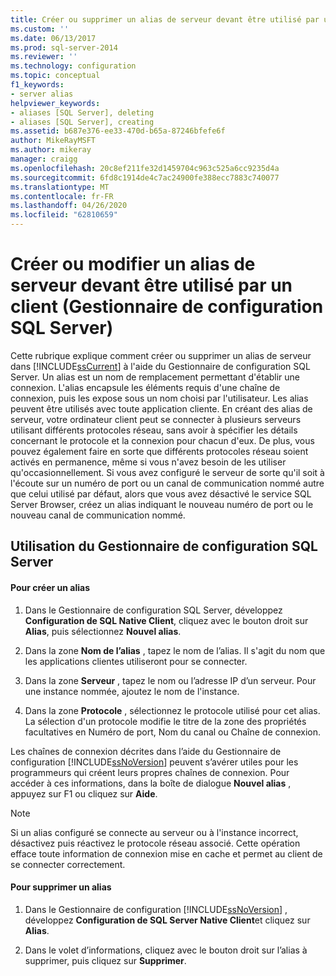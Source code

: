 ```yaml
---
title: Créer ou supprimer un alias de serveur devant être utilisé par un client (Gestionnaire de configuration SQL Server) | Microsoft Docs
ms.custom: ''
ms.date: 06/13/2017
ms.prod: sql-server-2014
ms.reviewer: ''
ms.technology: configuration
ms.topic: conceptual
f1_keywords:
- server alias
helpviewer_keywords:
- aliases [SQL Server], deleting
- aliases [SQL Server], creating
ms.assetid: b687e376-ee33-470d-b65a-87246bfefe6f
author: MikeRayMSFT
ms.author: mikeray
manager: craigg
ms.openlocfilehash: 20c8ef211fe32d1459704c963c525a6cc9235d4a
ms.sourcegitcommit: 6fd8c1914de4c7ac24900fe388ecc7883c740077
ms.translationtype: MT
ms.contentlocale: fr-FR
ms.lasthandoff: 04/26/2020
ms.locfileid: "62810659"
---
```

# <a name="create-or-delete-a-server-alias-for-use-by-a-client-sql-server-configuration-manager"></a>Créer ou modifier un alias de serveur devant être utilisé par un client (Gestionnaire de configuration SQL Server)
  Cette rubrique explique comment créer ou supprimer un alias de serveur dans [!INCLUDE[ssCurrent](../../includes/sscurrent-md.md)] à l'aide du Gestionnaire de configuration SQL Server. Un alias est un nom de remplacement permettant d'établir une connexion. L'alias encapsule les éléments requis d'une chaîne de connexion, puis les expose sous un nom choisi par l'utilisateur. Les alias peuvent être utilisés avec toute application cliente. En créant des alias de serveur, votre ordinateur client peut se connecter à plusieurs serveurs utilisant différents protocoles réseau, sans avoir à spécifier les détails concernant le protocole et la connexion pour chacun d'eux. De plus, vous pouvez également faire en sorte que différents protocoles réseau soient activés en permanence, même si vous n'avez besoin de les utiliser qu'occasionnellement. Si vous avez configuré le serveur de sorte qu'il soit à l'écoute sur un numéro de port ou un canal de communication nommé autre que celui utilisé par défaut, alors que vous avez désactivé le service SQL Server Browser, créez un alias indiquant le nouveau numéro de port ou le nouveau canal de communication nommé.  
  
##  <a name="using-sql-server-configuration-manager"></a><a name="SSMSProcedure"></a> Utilisation du Gestionnaire de configuration SQL Server  
  
#### <a name="to-create-an-alias"></a>Pour créer un alias  
  
1.  Dans le Gestionnaire de configuration SQL Server, développez **Configuration de SQL Native Client**, cliquez avec le bouton droit sur **Alias**, puis sélectionnez **Nouvel alias**.  
  
2.  Dans la zone **Nom de l’alias** , tapez le nom de l’alias. Il s'agit du nom que les applications clientes utiliseront pour se connecter.  
  
3.  Dans la zone **Serveur** , tapez le nom ou l’adresse IP d’un serveur. Pour une instance nommée, ajoutez le nom de l'instance.  
  
4.  Dans la zone **Protocole** , sélectionnez le protocole utilisé pour cet alias. La sélection d'un protocole modifie le titre de la zone des propriétés facultatives en Numéro de port, Nom du canal ou Chaîne de connexion.  
  
 Les chaînes de connexion décrites dans l’aide du Gestionnaire de configuration [!INCLUDE[ssNoVersion](../../includes/ssnoversion-md.md)] peuvent s’avérer utiles pour les programmeurs qui créent leurs propres chaînes de connexion. Pour accéder à ces informations, dans la boîte de dialogue **Nouvel alias** , appuyez sur F1 ou cliquez sur **Aide**.  
  
> [!NOTE]  
>  Si un alias configuré se connecte au serveur ou à l'instance incorrect, désactivez puis réactivez le protocole réseau associé. Cette opération efface toute information de connexion mise en cache et permet au client de se connecter correctement.  
  
#### <a name="to-delete-an-alias"></a>Pour supprimer un alias  
  
1.  Dans le Gestionnaire de configuration [!INCLUDE[ssNoVersion](../../includes/ssnoversion-md.md)] , développez **Configuration de SQL Server Native Client**et cliquez sur **Alias**.  
  
2.  Dans le volet d’informations, cliquez avec le bouton droit sur l’alias à supprimer, puis cliquez sur **Supprimer**.  
  
  
